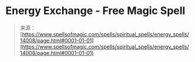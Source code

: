 <!--yml
category: 未分类
date: 2024-06-12 18:52:46
-->

# Energy Exchange - Free Magic Spell

> 来源：[https://www.spellsofmagic.com/spells/spiritual_spells/energy_spells/14008/page.html#0001-01-01](https://www.spellsofmagic.com/spells/spiritual_spells/energy_spells/14008/page.html#0001-01-01)